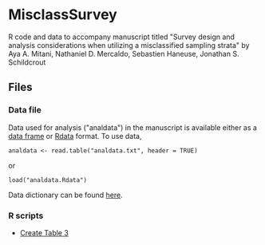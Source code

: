 # MisclassSurvey
R code and data to accompany manuscript titled "Survey design and analysis considerations when utilizing a misclassified sampling strata" by Aya A. Mitani, Nathaniel D. Mercaldo, Sebastien Haneuse, Jonathan S. Schildcrout

## Files

### Data file

Data used for analysis ("analdata") in the manuscript is available either as a [data frame](analdata.txt) or [Rdata](analdata.Rdata) format. To use data, 
```
analdata <- read.table("analdata.txt", header = TRUE)
```
or
```
load("analdata.Rdata")
```

Data dictionary can be found [here](data_dictionary.md).

### R scripts

- [Create Table 3](Create_Table_3.R)




